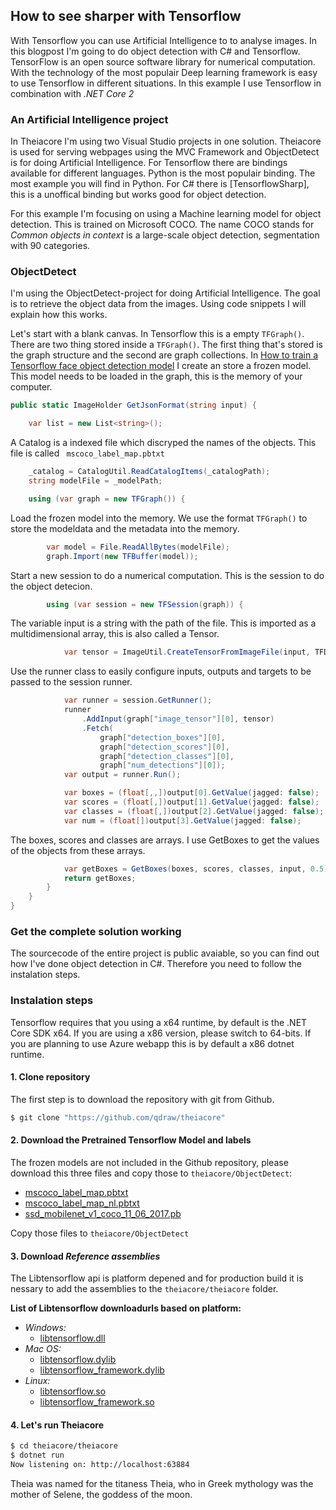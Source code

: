 ## How to see sharper with Tensorflow

With Tensorflow you can use Artificial Intelligence to to analyse images. In this blogpost I'm going to do object detection with C# and Tensorflow. TensorFlow is an open source software library for numerical computation. With the technology of the most populair Deep learning framework is easy to use Tensorflow in different situations. In this example I use Tensorflow in combination with _.NET Core 2_

### An Artificial Intelligence project
In Theiacore I'm using two Visual Studio projects in one solution. Theiacore is used for serving webpages using the MVC Framework and ObjectDetect is for doing Artificial Intelligence. For Tensorflow there are bindings available for different languages. Python is the most populair binding. The most example you will find in Python. For C# there is [TensorflowSharp], this is a unoffical binding but works good for object detection.

For this example I'm focusing on using a Machine learning model for object detection. This is trained on Microsoft COCO.  The name COCO stands for _Common objects in context_ is a large-scale object detection, segmentation with 90 categories.

### ObjectDetect
I'm using the ObjectDetect-project for doing Artificial Intelligence. The goal is to retrieve the object data from the images. Using code snippets I will explain how this works.

Let's start with a blank canvas. In Tensorflow this is a empty `TFGraph()`. There are two thing stored inside a `TFGraph()`. The first thing that's stored is the graph structure and the second are graph collections. In [How to train a Tensorflow face object detection model](https://towardsdatascience.com/how-to-train-a-tensorflow-face-object-detection-model-3599dcd0c26f) I create an store a frozen model. This model needs to be loaded in the graph, this is the memory of your computer.

```cs
public static ImageHolder GetJsonFormat(string input) {

	var list = new List<string>();
```
A Catalog is a indexed file which discryped the names of the objects. This file is called ` mscoco_label_map.pbtxt`
```cs
	_catalog = CatalogUtil.ReadCatalogItems(_catalogPath);
	string modelFile = _modelPath;

	using (var graph = new TFGraph()) {
```
Load the frozen model into the memory. We use the format `TFGraph()` to store the modeldata and the metadata into the memory.
```cs
		var model = File.ReadAllBytes(modelFile);
		graph.Import(new TFBuffer(model));
```
Start a new session to do a numerical computation. This is the session to do the object detecion.
```cs
		using (var session = new TFSession(graph)) {
```
The variable input is a string with the path of the file. This is imported as a multidimensional array, this is also called a Tensor.
```cs
			var tensor = ImageUtil.CreateTensorFromImageFile(input, TFDataType.UInt8);
```
Use the runner class to easily configure inputs, outputs and targets to be passed to the session runner.
```cs
			var runner = session.GetRunner();
			runner
				.AddInput(graph["image_tensor"][0], tensor)
				.Fetch(
					graph["detection_boxes"][0],
					graph["detection_scores"][0],
					graph["detection_classes"][0],
					graph["num_detections"][0]);
			var output = runner.Run();

			var boxes = (float[,,])output[0].GetValue(jagged: false);
			var scores = (float[,])output[1].GetValue(jagged: false);
			var classes = (float[,])output[2].GetValue(jagged: false);
			var num = (float[])output[3].GetValue(jagged: false);
```
The boxes, scores and classes are arrays. I use GetBoxes to get the values of the objects from these arrays.
```cs
			var getBoxes = GetBoxes(boxes, scores, classes, input, 0.5);
			return getBoxes;
		}
	}
}
```
### Get the complete solution working
The sourcecode of the entire project is public avaiable, so you can find out how I've done object detection in C#. Therefore you need to follow the instalation steps.


### Instalation steps
Tensorflow requires that you using a x64 runtime, by default is the .NET Core SDK x64. If you are using a x86 version, please switch to 64-bits. If you are planning to use Azure webapp this is by default a x86 dotnet runtime.


#### 1. Clone repository
The first step is to download the repository with git from Github.
```sh
$ git clone "https://github.com/qdraw/theiacore"
```
#### 2. Download the Pretrained Tensorflow Model and labels
The frozen models are not included in the Github repository, please download this three files and copy those to `theiacore/ObjectDetect`:
-   [mscoco_label_map.pbtxt](https://github.com/qdraw/theiacore/releases/download/0.1/mscoco_label_map.pbtxt)
-   [mscoco_label_map_nl.pbtxt](https://github.com/qdraw/theiacore/releases/download/0.1/mscoco_label_map_nl.pbtxt)
-   [ssd_mobilenet_v1_coco_11_06_2017.pb](https://github.com/qdraw/theiacore/releases/download/0.1/ssd_mobilenet_v1_coco_11_06_2017.pb)

Copy those files to `theiacore/ObjectDetect`

#### 3. Download _Reference assemblies_

The Libtensorflow api is platform depened and for production build it is nessary to add the assemblies to the `theiacore/theiacore` folder.

__List of Libtensorflow downloadurls based on platform:__
-   _Windows:_
    -	[libtensorflow.dll](https://github.com/qdraw/theiacore/releases/download/0.1/libtensorflow.dll)
-   _Mac OS:_
    -	[libtensorflow.dylib](https://github.com/qdraw/theiacore/releases/download/0.1/libtensorflow.dylib)
    -	[libtensorflow_framework.dylib](https://github.com/qdraw/theiacore/releases/download/0.1/libtensorflow_framework.dylib)
-   _Linux:_
    -	[libtensorflow.so](https://github.com/qdraw/theiacore/releases/download/0.1/libtensorflow.so)
    -	[libtensorflow_framework.so](https://github.com/qdraw/theiacore/releases/download/0.1/libtensorflow_framework.so)

#### 4. Let's run Theiacore
```sh
$ cd theiacore/theiacore
$ dotnet run
Now listening on: http://localhost:63884
```

Theia was named for the titaness Theia, who in Greek mythology was the mother of Selene, the goddess of the moon.
